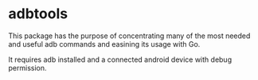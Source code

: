 # adbtools
This package has the purpose of concentrating many of the most needed and useful adb commands and easining its usage with Go.

It requires adb installed and a connected android device with debug permission.